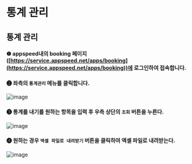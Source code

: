 # 통계 관리

## **통계 관리**

#### ❶ appspeed내의 booking 페이지([https://service.appspeed.net/apps/booking](https://service.appspeed.net/apps/booking))에 **로그인하여 접속**합니다.

#### ❷ 좌측의 `통계관리` 메뉴를 클릭합니다.

![image](https://user-images.githubusercontent.com/72512101/127767678-2fbcdfb0-934a-4a96-b111-52fa6320e9ac.png)

#### ❸ 통계를 내기를 원하는 항목을 입력 후 우측 상단의 `조회` 버튼을 누른다.

![image](https://user-images.githubusercontent.com/72512101/127767689-34c3e04e-fc46-45de-9485-3cbbac192cd7.png)

#### ❹ 원하는 경우 `엑셀 파일로 내려받기` 버튼을 클릭하여 엑셀 파일로 내려받는다.

![image](https://user-images.githubusercontent.com/72512101/127767695-ee858a9d-efdb-4056-ba93-00ed63189bac.png)
